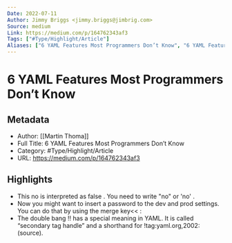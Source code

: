 ```yaml
---
Date: 2022-07-11
Author: Jimmy Briggs <jimmy.briggs@jimbrig.com>
Source: medium
Link: https://medium.com/p/164762343af3
Tags: ["#Type/Highlight/Article"]
Aliases: ["6 YAML Features Most Programmers Don’t Know", "6 YAML Features Most Programmers Don’t Know"]
---
```

# 6 YAML Features Most Programmers Don’t Know

## Metadata
- Author: [[Martin Thoma]]
- Full Title: 6 YAML Features Most Programmers Don’t Know
- Category: #Type/Highlight/Article
- URL: https://medium.com/p/164762343af3

## Highlights
- This no is interpreted as false . You need to write "no" or 'no' .
- Now you might want to insert a password to the dev and prod settings. You can do that by using the merge key<< :
- The double bang !! has a special meaning in YAML. It is called “secondary tag handle” and a shorthand for !tag:yaml.org,2002: (source).
